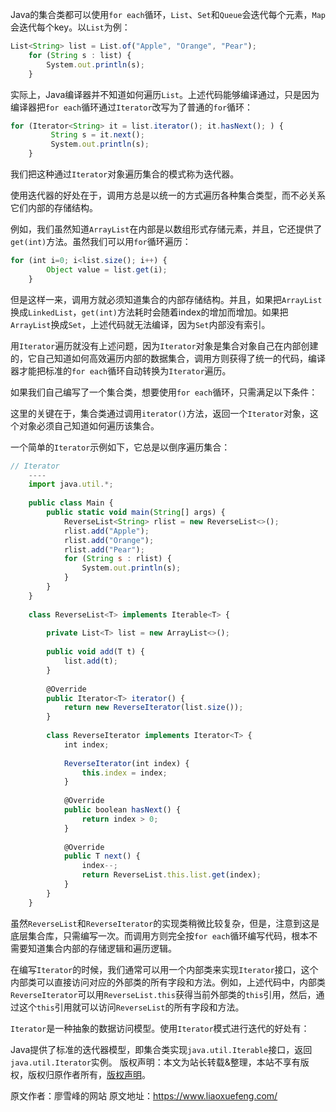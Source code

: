 


Java的集合类都可以使用`for each`循环，`List`、`Set`和`Queue`会迭代每个元素，`Map`会迭代每个key。以`List`为例：


```js 
List<String> list = List.of("Apple", "Orange", "Pear");
    for (String s : list) {
        System.out.println(s);
    }
```

实际上，Java编译器并不知道如何遍历`List`。上述代码能够编译通过，只是因为编译器把`for each`循环通过`Iterator`改写为了普通的`for`循环：


```js 
for (Iterator<String> it = list.iterator(); it.hasNext(); ) {
         String s = it.next();
         System.out.println(s);
    }
```

我们把这种通过`Iterator`对象遍历集合的模式称为迭代器。

使用迭代器的好处在于，调用方总是以统一的方式遍历各种集合类型，而不必关系它们内部的存储结构。

例如，我们虽然知道`ArrayList`在内部是以数组形式存储元素，并且，它还提供了`get(int)`方法。虽然我们可以用`for`循环遍历：

```js 
for (int i=0; i<list.size(); i++) {
        Object value = list.get(i);
    }
```

但是这样一来，调用方就必须知道集合的内部存储结构。并且，如果把`ArrayList`换成`LinkedList`，`get(int)`方法耗时会随着index的增加而增加。如果把`ArrayList`换成`Set`，上述代码就无法编译，因为`Set`内部没有索引。

用`Iterator`遍历就没有上述问题，因为`Iterator`对象是集合对象自己在内部创建的，它自己知道如何高效遍历内部的数据集合，调用方则获得了统一的代码，编译器才能把标准的`for each`循环自动转换为`Iterator`遍历。

如果我们自己编写了一个集合类，想要使用`for each`循环，只需满足以下条件：

这里的关键在于，集合类通过调用`iterator()`方法，返回一个`Iterator`对象，这个对象必须自己知道如何遍历该集合。

一个简单的`Iterator`示例如下，它总是以倒序遍历集合：

```js 
// Iterator
    ----
    import java.util.*;
    
    public class Main {
        public static void main(String[] args) {
            ReverseList<String> rlist = new ReverseList<>();
            rlist.add("Apple");
            rlist.add("Orange");
            rlist.add("Pear");
            for (String s : rlist) {
                System.out.println(s);
            }
        }
    }
    
    class ReverseList<T> implements Iterable<T> {
    
        private List<T> list = new ArrayList<>();
    
        public void add(T t) {
            list.add(t);
        }
    
        @Override
        public Iterator<T> iterator() {
            return new ReverseIterator(list.size());
        }
    
        class ReverseIterator implements Iterator<T> {
            int index;
    
            ReverseIterator(int index) {
                this.index = index;
            }
    
            @Override
            public boolean hasNext() {
                return index > 0;
            }
    
            @Override
            public T next() {
                index--;
                return ReverseList.this.list.get(index);
            }
        }
    }
```

虽然`ReverseList`和`ReverseIterator`的实现类稍微比较复杂，但是，注意到这是底层集合库，只需编写一次。而调用方则完全按`for each`循环编写代码，根本不需要知道集合内部的存储逻辑和遍历逻辑。

在编写`Iterator`的时候，我们通常可以用一个内部类来实现`Iterator`接口，这个内部类可以直接访问对应的外部类的所有字段和方法。例如，上述代码中，内部类`ReverseIterator`可以用`ReverseList.this`获得当前外部类的`this`引用，然后，通过这个`this`引用就可以访问`ReverseList`的所有字段和方法。

`Iterator`是一种抽象的数据访问模型。使用`Iterator`模式进行迭代的好处有：

Java提供了标准的迭代器模型，即集合类实现`java.util.Iterable`接口，返回`java.util.Iterator`实例。
版权声明：本文为站长转载&整理，本站不享有版权，版权归原作者所有，[版权声明](https://gitee.com/hezhiyuan007/java-notes/raw/master/disclaimer.md)。




原文作者：廖雪峰的网站 原文地址：https://www.liaoxuefeng.com/